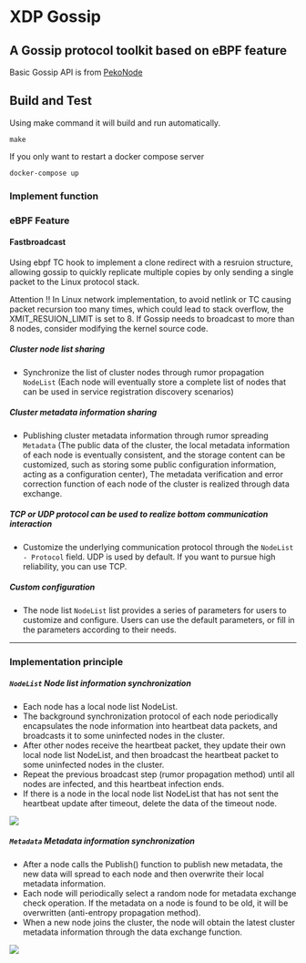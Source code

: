# XDP Gossip

## A Gossip protocol toolkit based on eBPF feature

Basic Gossip API is from [PekoNode](https://github.com/dpwgc/pekonode/tree/master)

## Build and Test
Using make command it will build and run automatically.

``` make ``` 

If you only want to restart a docker compose server

``` docker-compose up ``` 


### Implement function

### eBPF Feature

#### Fastbroadcast
Using ebpf TC hook to implement a clone redirect with a resruion structure, allowing gossip to quickly replicate multiple copies by only sending a single packet to the Linux protocol stack.

Attention !! In Linux network implementation, to avoid netlink or TC causing packet recursion too many times, which could lead to stack overflow, the XMIT_RESUION_LIMIT is set to 8. If Gossip needs to broadcast to more than 8 nodes, consider modifying the kernel source code.


##### Cluster node list sharing
* Synchronize the list of cluster nodes through rumor propagation `NodeList` (Each node will eventually store a complete list of nodes that can be used in service registration discovery scenarios)
##### Cluster metadata information sharing
* Publishing cluster metadata information through rumor spreading `Metadata` (The public data of the cluster, the local metadata information of each node is eventually consistent, and the storage content can be customized, such as storing some public configuration information, acting as a configuration center), The metadata verification and error correction function of each node of the cluster is realized through data exchange.
##### TCP or UDP protocol can be used to realize bottom communication interaction
* Customize the underlying communication protocol through the `NodeList - Protocol` field. UDP is used by default. If you want to pursue high reliability, you can use TCP.
##### Custom configuration
* The node list `NodeList` list provides a series of parameters for users to customize and configure. Users can use the default parameters, or fill in the parameters according to their needs.
***

### Implementation principle
##### `NodeList` Node list information synchronization
* Each node has a local node list NodeList.
* The background synchronization protocol of each node periodically encapsulates the node information into heartbeat data packets, and broadcasts it to some uninfected nodes in the cluster.
* After other nodes receive the heartbeat packet, they update their own local node list NodeList, and then broadcast the heartbeat packet to some uninfected nodes in the cluster.
* Repeat the previous broadcast step (rumor propagation method) until all nodes are infected, and this heartbeat infection ends.
* If there is a node in the local node list NodeList that has not sent the heartbeat update after timeout, delete the data of the timeout node.

![](img/1.png)

##### `Metadata` Metadata information synchronization
* After a node calls the Publish() function to publish new metadata, the new data will spread to each node and then overwrite their local metadata information.
* Each node will periodically select a random node for metadata exchange check operation. If the metadata on a node is found to be old, it will be overwritten (anti-entropy propagation method).
* When a new node joins the cluster, the node will obtain the latest cluster metadata information through the data exchange function.

![](img/2.png)

